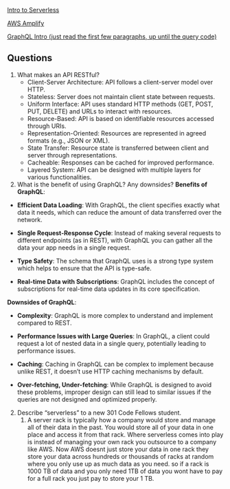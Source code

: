 [Intro to Serverless](https://hackernoon.com/what-is-serverless-architecture-what-are-its-pros-and-cons-cc4b804022e9)

[AWS Amplify](https://aws.amazon.com/amplify/)

[GraphQL Intro (just read the first few paragraphs, up until the query code)](https://docs.amplify.aws/cli/graphql/data-modeling/)

## Questions

1. What makes an API RESTful?
	 - Client-Server Architecture: API follows a client-server model over HTTP.
	- Stateless: Server does not maintain client state between requests.
	- Uniform Interface: API uses standard HTTP methods (GET, POST, PUT, DELETE) and URLs to interact with resources.
	- Resource-Based: API is based on identifiable resources accessed through URIs.
	- Representation-Oriented: Resources are represented in agreed formats (e.g., JSON or XML).
	- State Transfer: Resource state is transferred between client and server through representations.
	- Cacheable: Responses can be cached for improved performance.
	- Layered System: API can be designed with multiple layers for various functionalities.
1. What is the benefit of using GraphQL? Any downsides?
	**Benefits of GraphQL**:

- **Efficient Data Loading**: With GraphQL, the client specifies exactly what data it needs, which can reduce the amount of data transferred over the network.
    
- **Single Request-Response Cycle**: Instead of making several requests to different endpoints (as in REST), with GraphQL you can gather all the data your app needs in a single request.
    
- **Type Safety**: The schema that GraphQL uses is a strong type system which helps to ensure that the API is type-safe.
    
- **Real-time Data with Subscriptions**: GraphQL includes the concept of subscriptions for real-time data updates in its core specification.
    

**Downsides of GraphQL**:

- **Complexity**: GraphQL is more complex to understand and implement compared to REST.
    
- **Performance Issues with Large Queries**: In GraphQL, a client could request a lot of nested data in a single query, potentially leading to performance issues.
    
- **Caching**: Caching in GraphQL can be complex to implement because unlike REST, it doesn’t use HTTP caching mechanisms by default.
    
- **Over-fetching, Under-fetching**: While GraphQL is designed to avoid these problems, improper design can still lead to similar issues if the queries are not designed and optimized properly.
2. Describe “serverless” to a new 301 Code Fellows student.
	1. A server rack is typically how a company would store and manage all of their data in the past. You would store all of your data in one place and access it from that rack. Where serverless comes into play is instead of managing your own rack you outsource to a company like AWS. Now AWS doesnt just store your data in one rack they store your data across hundreds or thousands of racks at random where you only use up as much data as you need. so if a rack is 1000 TB of data and you only need 1TB of data you wont have to pay for a full rack you just pay to store your 1 TB. 